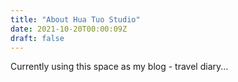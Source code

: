 ```yaml
---
title: "About Hua Tuo Studio"
date: 2021-10-20T00:00:09Z
draft: false
---
```


Currently using this space as my blog - travel diary...